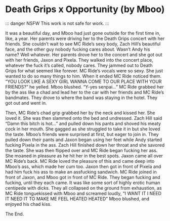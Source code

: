 # Death Grips x Opportunity (by Mboo)

::: danger NSFW
This work is not safe for work.
:::

It was a beautiful day, and Mboo had just gone outside for the first time in, like, a year. Her parents were driving her to the Death Grips concert with her friends. She couldn’t wait to see MC Ride’s sexy body, Zach Hill’s beautiful face, and the other guy nobody fucking cares about. Wasn’t Andy his name? Well whatever. Her parents drove her to the concert and she got out with her friends, Jaxon and Pixela. They walked into the concert place, whatever the fuck it’s called, nobody cares. They jammed out to Death Grips for what seemed like forever. MC Ride’s vocals were so sexy. She just wanted to do so many things to him. When it ended MC Ride noticed them. “YOU LOOK LIKE A SEXY GIRL WANNA COME TO OUR PLACE WITH YOUR FRIENDS?” he yelled. Mboo blushed. “Y-yes senpai...” MC Ride grabbed her by the ass like a chad and lead her to the car with her friends and MC Ride’s bandmates. They drove to where the band was staying in the hotel. They got out and went in.

Then, MC Ride’s chad grip grabbed her by the neck and kissed her. She loved it. She was then slammed onto the bed and undressed. Zach Hill said “Damn this bitch is hot...” and pulled down his pants and shoved his meaty cock in her mouth. She gagged as she struggled to take it in but she loved the taste. Mboo’s friends were surprised at first, but eager to join in. They pulled down their pants and Jaxon began using her feet while Andy started fucking Pixela in the ass. Zach Hill finished down her throat and she savored the taste. She was then flipped over and MC Ride began fucking her ass. She moaned in pleasure as he hit her in the best spots. Jaxon came all over MC Ride’s back. MC Ride loved the pleasure of this and came deep into Mboo’s ass, which made her cum too. Jaxon then got in front of Pixela and had him fuck his ass to make an assfucking sandwich. MC Ride joined in front of Jaxon, and Mboo got in front of MC Ride. They began fucking and fucking, until they each came. It was like some sort of highly erotic human centipede with dicks. They all collapsed on the ground from exhaustion, as MC Ride tonguekissed with Mboo and screamed loudly, “I WANT IT I NEED IT NEED IT TO MAKE ME FEEL HEATED HEATED” Mboo blushed, and enjoyed his chad kiss.

The End.
